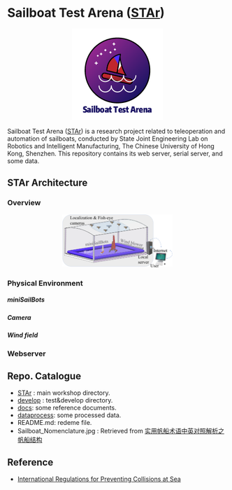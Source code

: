 

# Sailboat Test Arena ([STAr](http://sailboat.oicp.io/STAr/)) 





<center><img src="docs/fig/icon.png"></center>



Sailboat Test Arena ([STAr](http://sailboat.oicp.io/STAr/)) is a research project related to teleoperation and automation of sailboats, conducted by State Joint Engineering Lab on Robotics and Intelligent Manufacturing, The Chinese University of Hong Kong, Shenzhen. This repository contains its web server, serial server, and some data.

## STAr Architecture

### Overview

<center><img src="docs/fig/overview.png" width=50%></center>

### Physical Environment

##### miniSailBots

##### Camera

##### Wind field

### Webserver

## Repo. Catalogue
* [STAr](https://github.com/BrandoZhang/STAr/tree/master/STAr) :         main workshop directory.
* [develop](https://github.com/BrandoZhang/STAr/tree/master/develop) :      test&develop directory.
* [docs](https://github.com/BrandoZhang/STAr/tree/master/docs):         some reference documents.
* [dataprocess](https://github.com/BrandoZhang/STAr/tree/master/dataprocess):  some processed data.
* README.md:    redeme file.
* Sailboat_Nomenclature.jpg : Retrieved from [实用帆船术语中英对照解析之帆船结构](http://chinasailing.com/article/show?id=337) 

## Reference
* [International Regulations for Preventing Collisions at Sea](https://en.wikipedia.org/wiki/International_Regulations_for_Preventing_Collisions_at_Sea)
